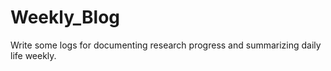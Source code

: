 # Weekly_Blog

Write some logs for documenting research progress and summarizing daily life weekly.
